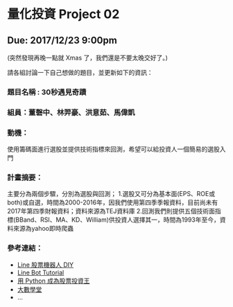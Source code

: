 # 量化投資 Project 02
## Due: 2017/12/23 9:00pm

(突然發現再晚一點就 Xmas 了，我們還是不要太晚交好了。)

請各組討論一下自己想做的題目，並更新如下的資訊：

### 題目名稱 : 30秒遇見奇蹟

### 組員：董磬中、林羿豪、洪意茹、馬偉凱

### 動機：

使用籌碼面進行選股並提供技術指標來回測，希望可以給投資人一個簡易的選股入門


### 計畫摘要：

主要分為兩個步驟，分別為選股與回測；
1.選股又可分為基本面(EPS、ROE或both)或自選，時間為2000-2016年，因我們使用第四季季報資料，目前尚未有2017年第四季財報資料；資料來源為TEJ資料庫
2.回測我們則提供五個技術面指標(BBand、RSI、MA、KD、William)供投資人選擇其一，時間為1993年至今，資料來源為yahoo即時爬蟲


### 參考連結：

* [Line 股票機器人 DIY](https://github.com/maloyang/stock-line-bot)
* [Line Bot Tutorial](https://github.com/twtrubiks/line-bot-tutorial)
* [用 Python 成為股票投資王](https://tw.pycon.org/2017/en-us/events/talk/320211463073431632/)
* [大數學堂](http://www.largitdata.com/)
* ...
